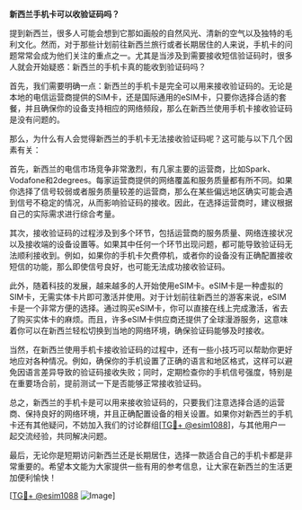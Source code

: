 **新西兰手机卡可以收验证码吗？**

提到新西兰，很多人可能会想到它那如画般的自然风光、清新的空气以及独特的毛利文化。然而，对于那些计划前往新西兰旅行或者长期居住的人来说，手机卡的问题常常会成为他们关注的重点之一。尤其是当涉及到需要接收短信验证码时，很多人就会开始疑惑：新西兰的手机卡真的能收到验证码吗？

首先，我们需要明确一点：新西兰的手机卡是完全可以用来接收验证码的。无论是本地的电信运营商提供的SIM卡，还是国际通用的eSIM卡，只要你选择合适的套餐，并且确保你的设备支持相应的网络频段，那么在新西兰使用手机卡接收验证码是没有问题的。

那么，为什么有人会觉得新西兰的手机卡无法接收验证码呢？这可能与以下几个因素有关：

首先，新西兰的电信市场竞争非常激烈，有几家主要的运营商，比如Spark、Vodafone和2degrees。每家运营商提供的网络覆盖和服务质量都有所不同。如果你选择了信号较弱或者服务质量较差的运营商，那么在某些偏远地区确实可能会遇到信号不稳定的情况，从而影响验证码的接收。因此，在选择运营商时，建议根据自己的实际需求进行综合考量。

其次，接收验证码的过程涉及到多个环节，包括运营商的服务质量、网络连接状况以及接收端的设备设置等。如果其中任何一个环节出现问题，都可能导致验证码无法顺利接收到。例如，如果你的手机卡欠费停机，或者你的设备没有正确配置接收短信的功能，那么即使信号良好，也可能无法成功接收验证码。

此外，随着科技的发展，越来越多的人开始使用eSIM卡。eSIM卡是一种虚拟的SIM卡，无需实体卡片即可激活并使用。对于计划前往新西兰的游客来说，eSIM卡是一个非常方便的选择。通过购买eSIM卡，你可以直接在线上完成激活，省去了购买实体卡的麻烦。而且，许多eSIM卡供应商还提供了全球漫游服务，这意味着你可以在新西兰轻松切换到当地的网络环境，确保验证码能够及时接收。

当然，在新西兰使用手机卡接收验证码的过程中，还有一些小技巧可以帮助你更好地应对各种情况。例如，确保你的手机设置了正确的语言和地区格式，这样可以避免因语言差异导致的验证码接收失败；同时，定期检查你的手机信号强度，特别是在重要场合前，提前测试一下是否能够正常接收验证码。

总之，新西兰的手机卡是可以用来接收验证码的，只要我们注意选择合适的运营商、保持良好的网络环境，并且正确配置设备的相关设置。如果你对新西兰的手机卡还有其他疑问，不妨加入我们的讨论群组[[TG💪+ @esim1088](https://t.me/s/esim1088)]，与其他用户一起交流经验，共同解决问题。

最后，无论你是短期访问新西兰还是长期居住，选择一款适合自己的手机卡都是非常重要的。希望本文能为大家提供一些有用的参考信息，让大家在新西兰的生活更加便利愉快！

[[TG💪+ @esim1088](https://t.me/s/esim1088) ![Image](https://i.postimg.cc/4NQfJmqS/Snipaste-2025-05-13-00-14-12.png)]